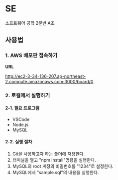# SE
소프트웨어 공학 2분반 A조


## 사용법
### 1. AWS 배포판 접속하기

**URL**

http://ec2-3-34-136-207.ap-northeast-2.compute.amazonaws.com:3000/board/0

### 2. 로컬에서 실행하기
#### 2-1. 필요 프로그램
- VSCode
- Node.js
- MySQL
  
#### 2-2. 실행 절차
1. Git을 사용하고자 하는 폴더에 저장한다.
2. 터미널을 열고 "npm install"명령을 실행한다.
3. MySQL의 root 계정의 비밀번호를 "1234"로 설정한다.
4. MySQL에서 "sample.sql"의 내용을 실행한다.